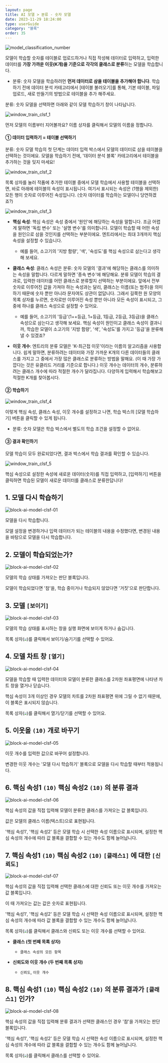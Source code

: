 ```yaml
---
layout: page
title: AI 모델 > 분류 - 숫자 모델
date: 2023-11-29 18:24:00
type: userGuide
category: "블록"
order: 35
---
```


![model_classification_number](images/window/model/model_classification_number.png)

모델이 학습할 숫자를 테이블로 업로드하거나 직접 작성해 데이터로 입력하고, 입력한 데이터를 **가장 가까운 이웃(K개)을 기준으로 각각의 클래스로 분류**하는 모델을 학습합니다.

+ 분류: 숫자 모델을 학습하려먼 **먼저 데이터로 삼을 테이블을 추가해야 합니다**. 학습하기 전에 데이터 분석 카테고리에서 [테이블 불러오기]를 통해, 기본 테이블, 파일 업로드, 새로 만들기의 방법으로 테이블을 추가 해주세요.

분류: 숫자 모델을 선택하면 아래와 같이 모델 학습하기 창이 나타납니다.

![window_train_clsf_1](images/window/model/window_train_clsf_1.png)

먼저 모델의 이름부터 지어볼까요? 이름 상자를 클릭해서 모델의 이름을 정합니다.



####  ① 데이터 입력하기 = 테이블 선택하기

분류: 숫자 모델 학습의 첫 단계는 데이터 입력 박스에서 모델의 데이터로 삼을 테이블을 선택하는 것이에요. 모델을 학습하기 전에, '데이터 분석 블록' 카테고리에서 테이블을 추가하는 것을 잊지 마세요!



![window_train_clsf_2](images/window/model/window_train_clsf_2.png)

목록 상자를 눌러 작품에 추가한 테이블 중에서 모델 학습에서 사용할 테이블을 선택하면, 바로 아래에 테이블의 속성이 표시됩니다. 여기서 표시되는 속성은 (1행을 제외한) 모든 행이 숫자로 이루어진 속성입니다. (숫자 데이터를 학습하는 모델이니 당연하겠죠?)



![window_train_clsf_3](images/window/model/window_train_clsf_3.png)

+ **핵심 속성**: 핵심 속성은 속성 중에서 '원인'에 해당하는 속성을 말합니다. 조금 어렵게 말하면 '독립 변수' 또는 '설명 변수'를 의미합니다. 
  모델이 학습할 때 어떤 속성을 원인으로 삼을 것인지를 선택하는 부분이에요. 엔트리에서는 최대 3개까지 핵심 속성을 설정할 수 있습니다. 
  
  + 예를 들어, 소고기의 '지방 함량', '색', '숙성도'를 핵심 속성으로 삼는다고 생각해 보세요.
  
    
+ **클래스 속성**: 클래스 속성은 분류: 숫자 모델의 '결과'에 해당하는 클래스를 의미하는 속성을 말합니다. 다르게 말하면 '종속 변수'에 해당해요.
  분류 모델이 학습의 결과로, 입력한 데이터를 어떤 클래스로 분류할지 선택하는 부분이에요. 
  앞에서 전부 숫자로 이루어진 값을 가져야 하는 속성과는 달리, 클래스는 이름(또는 범주)을 의미하기 때문에 숫자 뿐만 아니라 문자여도 상관이 없답니다.
  그래서 길쭉한 원 모양의 목록 상자를 누르면, 숫자로만 이루어진 속성 뿐만 아니라 모든 속성이 표시되고, 그 중에 하나를 클래스 속성으로 설정할 수 있어요.
  
  + 예를 들어, 소고기의 '등급'(1++등급, 1+등급, 1등급, 2등급, 3등급)을 클래스 속성으로 삼는다고 생각해 보세요.
    핵심 속성이 원인이고 클래스 속성이 결과니까, 
    학습한 모델이 소고기의 '지방 함량', '색', '숙성도'를 가지고 '등급'을 분류해낼 수 있겠죠?
    
    
+ **이웃 개수**: 엔트리의 분류 모델은 'K-최근접 이웃'이라는 이름의 알고리즘을 사용합니다. 쉽게 말하면, 분류하려는 데이터와 가장 가까운 K개의 다른 데이터들의 클래스를 가지고 그 중에서 가장 많은 클래스로 분류하는 방법을 말해요.
  (이 때 가장 가깝다는 것은 유클리드 거리를 기준으로 합니다.)
  이웃 개수는 데이터의 개수, 분류하려는 클래스 개수에 따라 적절한 개수가 달라집니다. 다양하게 입력해서 학습해보고 적절한 K개를 찾아봅시다.



#### ② 학습하기

![window_train_clsf_4](images/window/model/window_train_clsf_4.png)

이렇게 핵심 속성, 클래스 속성, 이웃 개수를 설정하고 나면, 학습 박스의 [모델 학습하기] 버튼을 클릭할 수 있게 됩니다. 

+ 분류: 숫자 모델은 학습 박스에서 별도의 학습 조건을 설정할 수 없어요.



#### ③ 결과 확인하기

모델 학습이 모두 완료되었다면, 결과 박스에서 학습 결과를 확인할 수 있습니다.

![window_train_clsf_5](images/window/model/window_train_clsf_5.png)

핵심 속성으로 설정한 속성에 새로운 데이터(숫자)를 직접 입력하고, [입력하기] 버튼을 클릭하면 학습된 모델이 새로운 데이터를 클래스로 분류한답니다!





## 1. 모델 다시 학습하기

![block-ai-model-clsf-01](images/block-ai-model-clsf-01.png)

모델을 다시 학습합니다. 

모델 설정을 변경하거나 입력 데이터가 되는 테이블의 내용을 수정했다면, 변경된 내용을 바탕으로 모델을 다시 학습합니다.



## 2. 모델이 학습되었는가?

![block-ai-model-clsf-02](images/block-ai-model-clsf-02.png)

모델의 학습 상태를 가져오는 판단 블록입니다.

모델이 학습되었다면 '참'을, 학습 중이거나 학습되지 않았다면 '거짓'으로 판단합니다.



## 3. 모델 `[보이기]`

![block-ai-model-clsf-03](images/block-ai-model-clsf-03.png)

모델의 학습 상태를 표시하는 창을 실행 화면에 보이게 하거나 숨깁니다.

목록 상자(<img src="images/icon/dropdown-ai.png" style="zoom:50%;" />)를 클릭해서 보이기/숨기기를 선택할 수 있어요.



## 4. 모델 차트 창 `[열기]`

![block-ai-model-clsf-04](images/block-ai-model-clsf-04.png)

모델을 학습할 때 입력한 데이터와 모델이 분류한 클래스를 2차원 좌표평면에 나타낸 차트 창을 열거나 닫습니다.

핵심 속성이 3개 이상인 경우 모델의 차트를 2차원 좌표평면 위에 그릴 수 없기 때문에, 이 블록은 표시되지 않습니다. 

목록 상자(<img src="images/icon/dropdown-ai.png" style="zoom:50%;" />)를 클릭해서 열기/닫기를 선택할 수 있어요.



## 5. 이웃을 `(10)` 개로 바꾸기

![block-ai-model-clsf-05](images/block-ai-model-clsf-05.png)

이웃 개수를 입력한 값으로 바꾸어 설정합니다. 

변경한 이웃 개수는 '모델 다시 학습하기' 블록으로 모델을 다시 학습할 때부터 적용됩니다.





## 6. 핵심 속성1 `(10)` 핵심 속성2 `(10)` 의 분류 결과

![block-ai-model-clsf-06](images/block-ai-model-clsf-06.png)

핵심 속성의 값을 직접 입력해 모델이 분류한 클래스를 가져오는 값 블록입니다. 

값은 모델의 클래스 이름(텍스트)으로 표현됩니다. 

'핵심 속성1', '핵심 속성2' 등은 모델 학습 시 선택한 속성 이름으로 표시되며, 설정한 핵심 속성의 개수에 따라 값 블록을 결합할 수 있는 개수도 함께 늘어납니다.





## 7. 핵심 속성1 `(10)` 핵심 속성2 `(10)` `[클래스1]` 에 대한 `[신뢰도]`

![block-ai-model-clsf-07](images/block-ai-model-clsf-07.png)

핵심 속성의 값을 직접 입력해 선택한 클래스에 대한 신뢰도 또는 이웃 개수를 가져오는 값 블록입니다. 

이 때 가져오는 값는 값은 숫자로 표현됩니다.

'핵심 속성1', '핵심 속성2' 등은 모델 학습 시 선택한 속성 이름으로 표시되며, 설정한 핵심 속성의 개수에 따라 값 블록을 결합할 수 있는 개수도 함께 늘어납니다.

목록 상자(<img src="images/icon/dropdown-ai.png" style="zoom:50%;" />)를 클릭해서 클래스와 신뢰도 또는 이웃 개수를 선택할 수 있어요.

+ **클래스 (첫 번째 목록 상자)**
  
  + `클래스 속성의 모든 항목`
  
    
+ **신뢰도와 이웃 개수 (두 번째 목록 상자)**
  
  + `신뢰도`, `이웃 개수`



## 8. 핵심 속성1 `(10)` 핵심 속성2 `(10)` 의 분류 결과가 `[클래스1]` 인가?

![block-ai-model-clsf-08](images/block-ai-model-clsf-08.png)

핵심 속성의 값을 직접 입력해 분류 결과가 선택한 클래스인 경우 '참'을 가져오는 판단 블록입니다.

'핵심 속성1', '핵심 속성2' 등은 모델 학습 시 선택한 속성 이름으로 표시되며, 설정한 핵심 속성의 개수에 따라 값 블록을 결합할 수 있는 개수도 함께 늘어납니다.

목록 상자(<img src="images/icon/dropdown-ai.png" style="zoom:50%;" />)를 클릭해서 클래스를 선택할 수 있어요.

